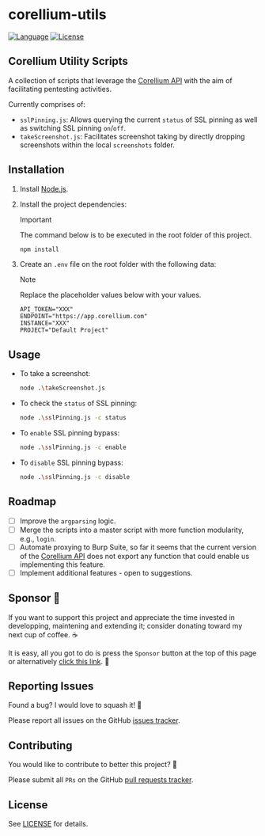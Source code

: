 # corellium-utils

[![Language](https://img.shields.io/badge/Lang-JavaScript-blue.svg)](https://www.javascript.com/)
[![License](https://img.shields.io/badge/License-Apache%202.0-red.svg)](https://opensource.org/licenses/Apache-2.0)

## Corellium Utility Scripts

A collection of scripts that leverage the [Corellium API](https://corellium.github.io/corellium-api/) with the aim of facilitating pentesting activities.

Currently comprises of:

- `sslPinning.js`: Allows querying the current `status` of SSL pinning as well as switching SSL pinning `on`/`off`.
- `takeScreenshot.js`: Facilitates screenshot taking by directly dropping screenshots within the local `screenshots` folder.

## Installation

1. Install [Node.js](https://nodejs.org/en/).

2. Install the project dependencies:

   > [!IMPORTANT]
   > The command below is to be executed in the root folder of this project.

   ```bash
   npm install
   ```

3. Create an `.env` file on the root folder with the following data:

   > [!NOTE]
   > Replace the placeholder values below with your values.

   ```
   API_TOKEN="XXX"
   ENDPOINT="https://app.corellium.com"
   INSTANCE="XXX"
   PROJECT="Default Project"
   ```

## Usage

- To take a screenshot:

  ```bash
  node .\takeScreenshot.js
  ```

- To check the `status` of SSL pinning:

  ```bash
  node .\sslPinning.js -c status
  ```

- To `enable` SSL pinning bypass:

  ```bash
  node .\sslPinning.js -c enable
  ```

- To `disable` SSL pinning bypass:

  ```bash
  node .\sslPinning.js -c disable
  ```

## Roadmap

- [ ] Improve the `argparsing` logic.
- [ ] Merge the scripts into a master script with more function modularity, e.g., `login`.
- [ ] Automate proxying to Burp Suite, so far it seems that the current version of the [Corellium API](https://corellium.github.io/corellium-api/) does not export any function that could enable us implementing this feature.
- [ ] Implement additional features - open to suggestions.

## Sponsor 💖

If you want to support this project and appreciate the time invested in developping, maintening and extending it; consider donating toward my next cup of coffee. ☕

It is easy, all you got to do is press the `Sponsor` button at the top of this page or alternatively [click this link](https://github.com/sponsors/aress31). 💸

## Reporting Issues

Found a bug? I would love to squash it! 🐛

Please report all issues on the GitHub [issues tracker](https://github.com/aress31/corellium-utils/issues).

## Contributing

You would like to contribute to better this project? 🤩

Please submit all `PRs` on the GitHub [pull requests tracker](https://github.com/aress31/corellium-utils/pulls).

## License

See [LICENSE](LICENSE) for details.
